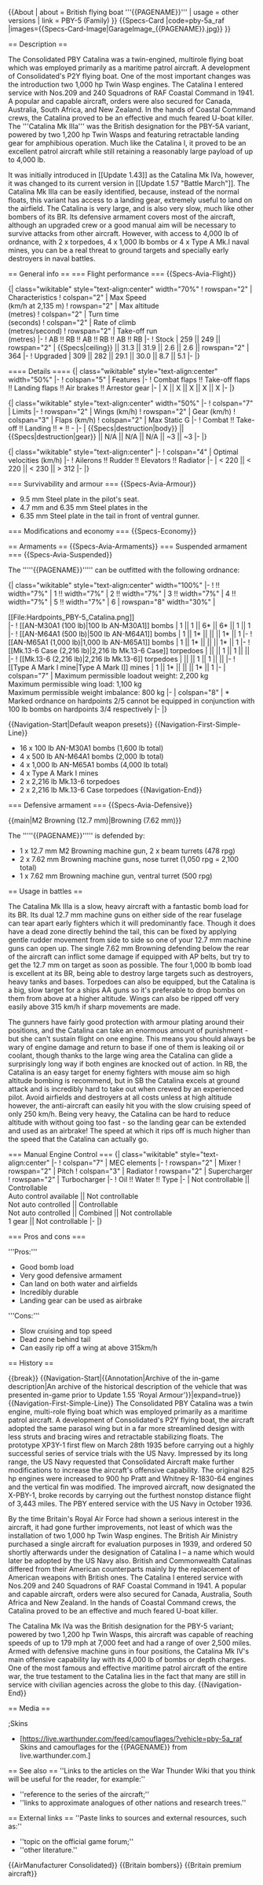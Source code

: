 {{About
| about = British flying boat '''{{PAGENAME}}'''
| usage = other versions
| link = PBY-5 (Family)
}}
{{Specs-Card
|code=pby-5a_raf
|images={{Specs-Card-Image|GarageImage_{{PAGENAME}}.jpg}}
}}

== Description ==
<!-- ''In the description, the first part should be about the history of and the creation and combat usage of the aircraft, as well as its key features. In the second part, tell the reader about the aircraft in the game. Insert a screenshot of the vehicle, so that if the novice player does not remember the vehicle by name, he will immediately understand what kind of vehicle the article is talking about.'' -->
The Consolidated PBY Catalina was a twin-engined, multirole flying boat which was employed primarily as a maritime patrol aircraft. A development of Consolidated's P2Y flying boat. One of the most important changes was the introduction two 1,000 hp Twin Wasp engines. The Catalina I entered service with Nos.209 and 240 Squadrons of RAF Coastal Command in 1941. A popular and capable aircraft, orders were also secured for Canada, Australia, South Africa, and New Zealand. In the hands of Coastal Command crews, the Catalina proved to be an effective and much feared U-boat killer. The '''Catalina Mk IIIa''' was the British designation for the PBY-5A variant, powered by two 1,200 hp Twin Wasps and featuring retractable landing gear for amphibious operation. Much like the Catalina I, it proved to be an excellent patrol aircraft while still retaining a reasonably large payload of up to 4,000 lb.

It was initially introduced in [[Update 1.43]] as the Catalina Mk IVa, however, it was changed to its current version in [[Update 1.57 "Battle March"]]. The Catalina Mk IIIa can be easily identified, because, instead of the normal floats, this variant has access to a landing gear, extremely useful to land on the airfield. The Catalina is very large, and is also very slow, much like other bombers of its BR. Its defensive armament covers most of the aircraft, although an upgraded crew or a good manual aim will be necessary to survive attacks from other aircraft. However, with access to 4,000 lb of ordnance, with 2 x torpedoes, 4 x 1,000 lb bombs or 4 x Type A Mk.I naval mines, you can be a real threat to ground targets and specially early destroyers in naval battles.

== General info ==
=== Flight performance ===
{{Specs-Avia-Flight}}
<!-- ''Describe how the aircraft behaves in the air. Speed, manoeuvrability, acceleration and allowable loads - these are the most important characteristics of the vehicle.'' -->

{| class="wikitable" style="text-align:center" width="70%"
! rowspan="2" | Characteristics
! colspan="2" | Max Speed<br>(km/h at 2,135 m)
! rowspan="2" | Max altitude<br>(metres)
! colspan="2" | Turn time<br>(seconds)
! colspan="2" | Rate of climb<br>(metres/second)
! rowspan="2" | Take-off run<br>(metres)
|-
! AB !! RB !! AB !! RB !! AB !! RB
|-
! Stock
| 259 || 249 || rowspan="2" | {{Specs|ceiling}} || 31.3 || 31.9 || 2.6 || 2.6 || rowspan="2" | 364
|-
! Upgraded
| 309 || 282 || 29.1 || 30.0 || 8.7 || 5.1
|-
|}

==== Details ====
{| class="wikitable" style="text-align:center" width="50%"
|-
! colspan="5" | Features
|-
! Combat flaps !! Take-off flaps !! Landing flaps !! Air brakes !! Arrestor gear
|-
| X || X || X || X || X     <!-- ✓ -->
|-
|}

{| class="wikitable" style="text-align:center" width="50%"
|-
! colspan="7" | Limits
|-
! rowspan="2" | Wings (km/h)
! rowspan="2" | Gear (km/h)
! colspan="3" | Flaps (km/h)
! colspan="2" | Max Static G
|-
! Combat !! Take-off !! Landing !! + !! -
|-
| {{Specs|destruction|body}} || {{Specs|destruction|gear}} || N/A || N/A || N/A || ~3 || ~3
|-
|}

{| class="wikitable" style="text-align:center"
|-
! colspan="4" | Optimal velocities (km/h)
|-
! Ailerons !! Rudder !! Elevators !! Radiator
|-
| < 220 || < 220 || < 230 || > 312
|-
|}

=== Survivability and armour ===
{{Specs-Avia-Armour}}
<!-- ''Examine the survivability of the aircraft. Note how vulnerable the structure is and how secure the pilot is, whether the fuel tanks are armoured, etc. Describe the armour, if there is any, and also mention the vulnerability of other critical aircraft systems.'' -->

* 9.5 mm Steel plate in the pilot's seat.
* 4.7 mm and 6.35 mm Steel plates in the
* 6.35 mm Steel plate in the tail in front of ventral gunner.

=== Modifications and economy ===
{{Specs-Economy}}

== Armaments ==
{{Specs-Avia-Armaments}}
=== Suspended armament ===
{{Specs-Avia-Suspended}}
<!-- ''Describe the aircraft's suspended armament: additional cannons under the wings, bombs, rockets and torpedoes. This section is especially important for bombers and attackers. If there is no suspended weaponry remove this subsection.'' -->

The '''''{{PAGENAME}}''''' can be outfitted with the following ordnance:

{| class="wikitable" style="text-align:center" width="100%"
|-
! !! width="7%" | 1 !! width="7%" | 2 !! width="7%" | 3 !! width="7%" | 4 !! width="7%" | 5 !! width="7%" | 6
| rowspan="8" width="30%" | <div class="ttx-image">[[File:Hardpoints_PBY-5_Catalina.png]]</div>
|-
! [[AN-M30A1 (100 lb)|100 lb AN-M30A1]] bombs
| 1 || 1 || 6* || 6* || 1 || 1
|-
! [[AN-M64A1 (500 lb)|500 lb AN-M64A1]] bombs
| 1 || 1* || || || 1* || 1
|-
! [[AN-M65A1 (1,000 lb)|1,000 lb AN-M65A1]] bombs
| 1 || 1* || || || 1* || 1
|-
! [[Mk.13-6 Case (2,216 lb)|2,216 lb Mk.13-6 Case]] torpedoes
| || || 1 || 1 || ||
|-
! [[Mk.13-6 (2,216 lb)|2,216 lb Mk.13-6]] torpedoes
| || || 1 || 1 || ||
|-
! [[Type A Mark I mine|Type A Mark I]] mines
| 1 || 1* || || || 1* || 1
|-
| colspan="7" | Maximum permissible loadout weight: 2,200 kg<br>Maximum permissible wing load: 1,100 kg<br>Maximum permissible weight imbalance: 800 kg
|-
| colspan="8" | * Marked ordnance on hardpoints 2/5 cannot be equipped in conjunction with 100 lb bombs on hardpoints 3/4 respectively
|-
|}

{{Navigation-Start|Default weapon presets}}
{{Navigation-First-Simple-Line}}

* 16 x 100 lb AN-M30A1 bombs (1,600 lb total)
* 4 x 500 lb AN-M64A1 bombs (2,000 lb total)
* 4 x 1,000 lb AN-M65A1 bombs (4,000 lb total)
* 4 x Type A Mark I mines
* 2 x 2,216 lb Mk.13-6 torpedoes
* 2 x 2,216 lb Mk.13-6 Case torpedoes
{{Navigation-End}}

=== Defensive armament ===
{{Specs-Avia-Defensive}}
<!-- ''Defensive armament with turret machine guns or cannons, crewed by gunners. Examine the number of gunners and what belts or drums are better to use. If defensive weaponry is not available, remove this subsection.'' -->
{{main|M2 Browning (12.7 mm)|Browning (7.62 mm)}}

The '''''{{PAGENAME}}''''' is defended by:

* 1 x 12.7 mm M2 Browning machine gun, 2 x beam turrets (478 rpg)
* 2 x 7.62 mm Browning machine guns, nose turret (1,050 rpg = 2,100 total)
* 1 x 7.62 mm Browning machine gun, ventral turret (500 rpg)

== Usage in battles ==
<!--Describe the tactics of playing in the aircraft, the features of using aircraft in a team and advice on tactics. Refrain from creating a "guide" - do not impose a single point of view, but instead, give the reader food for thought. Examine the most dangerous enemies and give recommendations on fighting them. If necessary, note the specifics of the game in different modes (AB, RB, SB).-->

The Catalina Mk IIIa is a slow, heavy aircraft with a fantastic bomb load for its BR. Its dual 12.7 mm machine guns on either side of the rear fuselage can tear apart early fighters which it will predominantly face. Though it does have a dead zone directly behind the tail, this can be fixed by applying gentle rudder movement from side to side so one of your 12.7 mm machine guns can open up. The single 7.62 mm Browning defending below the rear of the aircraft can inflict some damage if equipped with AP belts, but try to get the 12.7 mm on target as soon as possible. The four 1,000 lb bomb load is excellent at its BR, being able to destroy large targets such as destroyers, heavy tanks and bases. Torpedoes can also be equipped, but the Catalina is a big, slow target for a ships AA guns so it's preferable to drop bombs on them from above at a higher altitude. Wings can also be ripped off very easily above 315 km/h if sharp movements are made.

The gunners have fairly good protection with armour plating around their positions, and the Catalina can take an enormous amount of punishment - but she can't sustain flight on one engine. This means you should always be wary of engine damage and return to base if one of them is leaking oil or coolant, though thanks to the large wing area the Catalina can glide a surprisingly long way if both engines are knocked out of action. In RB, the Catalina is an easy target for enemy fighters with mouse aim so high altitude bombing is recommend, but in SB the Catalina excels at ground attack and is incredibly hard to take out when crewed by an experienced pilot. Avoid airfields and destroyers at all costs unless at high altitude however, the anti-aircraft can easily hit you with the slow cruising speed of only 250 km/h. Being very heavy, the Catalina can be hard to reduce altitude with without going too fast - so the landing gear can be extended and used as an airbrake! The speed at which it rips off is much higher than the speed that the Catalina can actually go.

=== Manual Engine Control ===
{| class="wikitable" style="text-align:center"
|-
! colspan="7" | MEC elements
|-
! rowspan="2" | Mixer
! rowspan="2" | Pitch
! colspan="3" | Radiator
! rowspan="2" | Supercharger
! rowspan="2" | Turbocharger
|-
! Oil !! Water !! Type
|-
| Not controllable || Controllable<br>Auto control available || Not controllable<br>Not auto controlled || Controllable<br>Not auto controlled || Combined || Not controllable<br>1 gear || Not controllable
|-
|}

=== Pros and cons ===
<!-- ''Summarise and briefly evaluate the vehicle in terms of its characteristics and combat effectiveness. Mark its pros and cons in the bulleted list. Try not to use more than 6 points for each of the characteristics. Avoid using categorical definitions such as "bad", "good" and the like - use substitutions with softer forms such as "inadequate" and "effective".'' -->

'''Pros:'''

* Good bomb load
* Very good defensive armament
* Can land on both water and airfields
* Incredibly durable
* Landing gear can be used as airbrake

'''Cons:'''

* Slow cruising and top speed
* Dead zone behind tail
* Can easily rip off a wing at above 315km/h

== History ==
<!-- ''Describe the history of the creation and combat usage of the aircraft in more detail than in the introduction. If the historical reference turns out to be too long, take it to a separate article, taking a link to the article about the vehicle and adding a block "/History" (example: <nowiki>https://wiki.warthunder.com/(Vehicle-name)/History</nowiki>) and add a link to it here using the <code>main</code> template. Be sure to reference text and sources by using <code><nowiki><ref></ref></nowiki></code>, as well as adding them at the end of the article with <code><nowiki><references /></nowiki></code>. This section may also include the vehicle's dev blog entry (if applicable) and the in-game encyclopedia description (under <code><nowiki>=== In-game description ===</nowiki></code>, also if applicable).'' -->

{{break}}
{{Navigation-Start|{{Annotation|Archive of the in-game description|An archive of the historical description of the vehicle that was presented in-game prior to Update 1.55 'Royal Armour'}}|expand=true}}
{{Navigation-First-Simple-Line}}
The Consolidated PBY Catalina was a twin engine, multi-role flying boat which was employed primarily as a maritime patrol aircraft. A development of Consolidated's P2Y flying boat, the aircraft adopted the same parasol wing but in a far more streamlined design with less struts and bracing wires and retractable stabilizing floats. The prototype XP3Y-1 first flew on March 28th 1935 before carrying out a highly successful series of service trials with the US Navy. Impressed by its long range, the US Navy requested that Consolidated Aircraft make further modifications to increase the aircraft's offensive capability. The original 825 hp engines were increased to 900 hp Pratt and Whitney R-1830-64 engines and the vertical fin was modified. The improved aircraft, now designated the X-PBY-1, broke records by carrying out the furthest nonstop distance flight of 3,443 miles. The PBY entered service with the US Navy in October 1936.

By the time Britain's Royal Air Force had shown a serious interest in the aircraft, it had gone further improvements, not least of which was the installation of two 1,000 hp Twin Wasp engines. The British Air Ministry purchased a single aircraft for evaluation purposes in 1939, and ordered 50 shortly afterwards under the designation of Catalina I – a name which would later be adopted by the US Navy also. British and Commonwealth Catalinas differed from their American counterparts mainly by the replacement of American weapons with British ones. The Catalina I entered service with Nos.209 and 240 Squadrons of RAF Coastal Command in 1941. A popular and capable aircraft, orders were also secured for Canada, Australia, South Africa and New Zealand. In the hands of Coastal Command crews, the Catalina proved to be an effective and much feared U-boat killer.

The Catalina Mk IVa was the British designation for the PBY-5 variant; powered by two 1,200 hp Twin Wasps, this aircraft was capable of reaching speeds of up to 179 mph at 7,000 feet and had a range of over 2,500 miles. Armed with defensive machine guns in four positions, the Catalina Mk IV's main offensive capability lay with its 4,000 lb of bombs or depth charges. One of the most famous and effective maritime patrol aircraft of the entire war, the true testament to the Catalina lies in the fact that many are still in service with civilian agencies across the globe to this day.
{{Navigation-End}}

== Media ==
<!-- ''Excellent additions to the article would be video guides, screenshots from the game, and photos.'' -->

;Skins

* [https://live.warthunder.com/feed/camouflages/?vehicle=pby-5a_raf Skins and camouflages for the {{PAGENAME}} from live.warthunder.com.]

== See also ==
''Links to the articles on the War Thunder Wiki that you think will be useful for the reader, for example:''

* ''reference to the series of the aircraft;''
* ''links to approximate analogues of other nations and research trees.''

== External links ==
''Paste links to sources and external resources, such as:''

* ''topic on the official game forum;''
* ''other literature.''

{{AirManufacturer Consolidated}}
{{Britain bombers}}
{{Britain premium aircraft}}